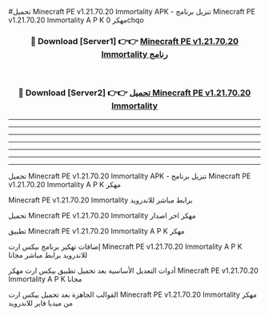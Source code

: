 #تحميل Minecraft PE v1.21.70.20 Immortality APK - تنزيل برنامج Minecraft PE v1.21.70.20 Immortality A P K مهكر 0chqo 



<div align="center">
<h3>🔴 Download [Server1] 👉👉 <a href="https://apkdownload10.web.app/?title=Minecraft PE v1.21.70.20 Immortality">Minecraft PE v1.21.70.20 Immortality رنامج</a></h3><br>

<h3>🔴 Download [Server2] 👉👉 <a href="https://apkdownload10.web.app/?title=Minecraft PE v1.21.70.20 Immortality">تحميل Minecraft PE v1.21.70.20 Immortality </a></h3>
</div>


----------------------------------------------------------

----------------------------------------------------------

----------------------------------------------------------

----------------------------------------------------------

----------------------------------------------------------

----------------------------------------------------------

----------------------------------------------------------

تحميل Minecraft PE v1.21.70.20 Immortality APK - تنزيل برنامج Minecraft PE v1.21.70.20 Immortality A P K مهكر

Minecraft PE v1.21.70.20 Immortality برابط مباشر للاندرويد

تحميل Minecraft PE v1.21.70.20 Immortality مهكر اخر اصدار

تطبيق Minecraft PE v1.21.70.20 Immortality A P K مهكر

إضافات تهكير برنامج بيكس ارت Minecraft PE v1.21.70.20 Immortality A P K للاندرويد برابط مباشر مجانا

أدوات التعديل الأساسية بعد تحميل تطبيق بيكس ارت مهكر Minecraft PE v1.21.70.20 Immortality A P K مجانا

القوالب الجاهزة بعد تحميل بيكس ارت Minecraft PE v1.21.70.20 Immortality مهكر من ميديا فاير للاندرويد


